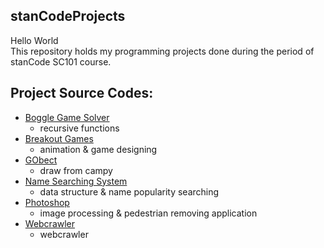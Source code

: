 ## stanCodeProjects
Hello World\
This repository holds my programming projects done during the period of stanCode SC101 course.

## Project Source Codes:
* [Boggle Game Solver](https://github.com/yixuaningithub/stanCodeProjects/tree/main/stanCodeProjects/Boggle%20Game%20Solver)
  * recursive functions
* [Breakout Games](https://github.com/yixuaningithub/stanCodeProjects/tree/main/stanCodeProjects/Breakout%20Games)
  * animation & game designing
* [GObect](https://github.com/yixuaningithub/stanCodeProjects/blob/main/stanCodeProjects/GObject/my_drawing.py)
  * draw from campy
* [Name Searching System](https://github.com/yixuaningithub/stanCodeProjects/tree/main/stanCodeProjects/Name%20Searching%20System)
  * data structure & name popularity searching
* [Photoshop](https://github.com/yixuaningithub/stanCodeProjects/tree/main/stanCodeProjects/Photoshop)
  * image processing & pedestrian removing application
* [Webcrawler](https://github.com/yixuaningithub/stanCodeProjects/blob/main/stanCodeProjects/Webcrawler/webcrawler.py)
  * webcrawler
